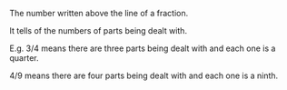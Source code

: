 The number written above the line of a fraction.

It tells of the numbers of parts being dealt with.

E.g. 3/4 means there are three parts being dealt with and each one is a
quarter.

4/9 means there are four parts being dealt with and each one is a ninth.

